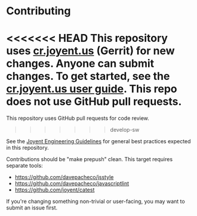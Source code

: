 # Contributing

<<<<<<< HEAD
This repository uses [cr.joyent.us](https://cr.joyent.us) (Gerrit) for new
changes.  Anyone can submit changes.  To get started, see the [cr.joyent.us user
guide](https://github.com/joyent/joyent-gerrit/blob/master/docs/user/README.md).
This repo does not use GitHub pull requests.
=======
This repository uses GitHub pull requests for code review.
>>>>>>> develop-sw

See the [Joyent Engineering
Guidelines](https://github.com/joyent/eng/blob/master/docs/index.md) for general
best practices expected in this repository.

Contributions should be "make prepush" clean.  This target requires separate
tools:

* https://github.com/davepacheco/jsstyle
* https://github.com/davepacheco/javascriptlint
* https://github.com/joyent/catest

If you're changing something non-trivial or user-facing, you may want to submit
an issue first.
